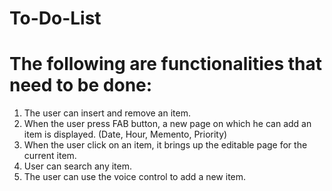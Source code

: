 # To-Do-List

# The following are functionalities that need to be done: 
1. The user can insert and remove an item.
2. When the user press FAB button, a new page on which he can add an item is displayed. (Date, Hour, Memento, Priority)
3. When the user click on an item, it brings up the editable page for the current item.
4. User can search any item.
5. The user can use the voice control to add a new item.

